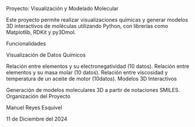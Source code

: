Proyecto: Visualización y Modelado Molecular

Este proyecto permite realizar visualizaciones químicas y generar modelos 3D interactivos de moléculas utilizando Python, con librerías como Matplotlib, RDKit y py3Dmol.

Funcionalidades

Visualización de Datos Químicos

Relación entre elementos y su electronegatividad (10 datos). Relación entre elementos y su masa molar (10 datos). Relación entre viscosidad y temperatura de un aceite de motor (10datos). Modelos 3D Interactivos

Generación de modelos moleculares 3D a partir de notaciones SMILES. Organización del Proyecto

Manuel Reyes Esquivel

11 de Diciembre del 2024
